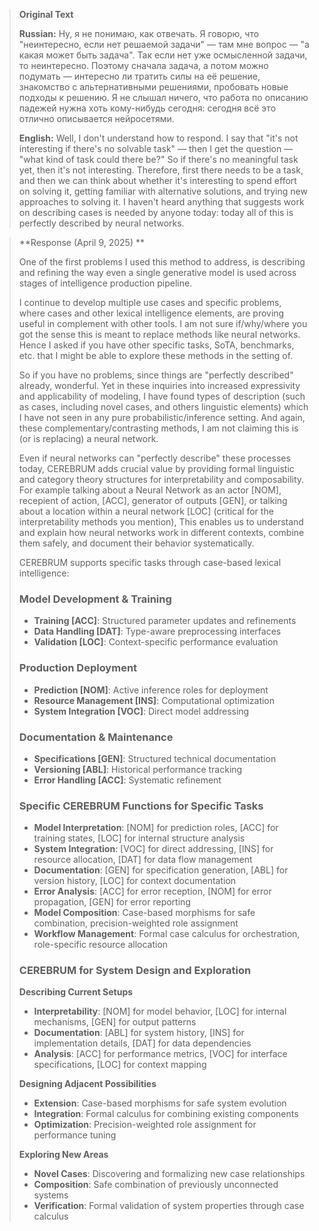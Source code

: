 > **Original Text**
> 
> **Russian:**
> Ну, я не понимаю, как отвечать. Я говорю, что "неинтересно, если нет решаемой задачи" — там мне вопрос — "а какая может быть задача". Так если нет уже осмысленной задачи, то неинтересно. Поэтому сначала задача, а потом можно подумать — интересно ли тратить силы на её решение, знакомство с альтернативными решениями, пробовать новые подходы к решению. Я не слышал ничего, что работа по описанию падежей нужна хоть кому-нибудь сегодня: сегодня всё это отлично описывается нейросетями.
>
> **English:**
> Well, I don't understand how to respond. I say that "it's not interesting if there's no solvable task" — then I get the question — "what kind of task could there be?" So if there's no meaningful task yet, then it's not interesting. Therefore, first there needs to be a task, and then we can think about whether it's interesting to spend effort on solving it, getting familiar with alternative solutions, and trying new approaches to solving it. I haven't heard anything that suggests work on describing cases is needed by anyone today: today all of this is perfectly described by neural networks.

> **Response (April 9, 2025) **
>
> One of the first problems I used this method to address, is describing and refining the way even a single generative model is used across stages of intelligence production pipeline. 
>
> I continue to develop multiple use cases and specific problems, where cases and other lexical intelligence elements, are proving useful in complement with other tools. I am not sure if/why/where you got the sense this is meant to replace methods like neural networks. Hence I asked if you have other specific tasks, SoTA, benchmarks, etc. that I might be able to explore these methods in the setting of. 
>
> So if you have no problems, since things are "perfectly described" already, wonderful. Yet in these inquiries into increased expressivity and applicability of modeling, I have found types of description (such as cases, including novel cases, and others linguistic elements) which I have not seen in any pure probabilistic/inference setting. And again, these complementary/contrasting methods, I am not claiming this is (or is replacing) a neural network.
>
> Even if neural networks can "perfectly describe" these processes today, CEREBRUM adds crucial value by providing formal linguistic and category theory structures for interpretability and composability. For example talking about a Neural Network as an actor [NOM], recepient of action, [ACC], generator of outputs [GEN], or talking about a location within a neural network [LOC] (critical for the interpretability methods you mention), This enables us to understand and explain how neural networks work in different contexts, combine them safely, and document their behavior systematically.
>
> CEREBRUM supports specific tasks through case-based lexical intelligence:
>
> ### Model Development & Training
> - **Training [ACC]**: Structured parameter updates and refinements
> - **Data Handling [DAT]**: Type-aware preprocessing interfaces
> - **Validation [LOC]**: Context-specific performance evaluation
>
> ### Production Deployment
> - **Prediction [NOM]**: Active inference roles for deployment
> - **Resource Management [INS]**: Computational optimization
> - **System Integration [VOC]**: Direct model addressing
>
> ### Documentation & Maintenance
> - **Specifications [GEN]**: Structured technical documentation
> - **Versioning [ABL]**: Historical performance tracking
> - **Error Handling [ACC]**: Systematic refinement
>
> ### Specific CEREBRUM Functions for Specific Tasks
> - **Model Interpretation**: [NOM] for prediction roles, [ACC] for training states, [LOC] for internal structure analysis
> - **System Integration**: [VOC] for direct addressing, [INS] for resource allocation, [DAT] for data flow management
> - **Documentation**: [GEN] for specification generation, [ABL] for version history, [LOC] for context documentation
> - **Error Analysis**: [ACC] for error reception, [NOM] for error propagation, [GEN] for error reporting
> - **Model Composition**: Case-based morphisms for safe combination, precision-weighted role assignment
> - **Workflow Management**: Formal case calculus for orchestration, role-specific resource allocation
>
> ### CEREBRUM for System Design and Exploration
>
> **Describing Current Setups**
> - **Interpretability**: [NOM] for model behavior, [LOC] for internal mechanisms, [GEN] for output patterns
> - **Documentation**: [ABL] for system history, [INS] for implementation details, [DAT] for data dependencies
> - **Analysis**: [ACC] for performance metrics, [VOC] for interface specifications, [LOC] for context mapping
>
> **Designing Adjacent Possibilities**
> - **Extension**: Case-based morphisms for safe system evolution
> - **Integration**: Formal calculus for combining existing components
> - **Optimization**: Precision-weighted role assignment for performance tuning
>
> **Exploring New Areas**
> - **Novel Cases**: Discovering and formalizing new case relationships
> - **Composition**: Safe combination of previously unconnected systems
> - **Verification**: Formal validation of system properties through case calculus
